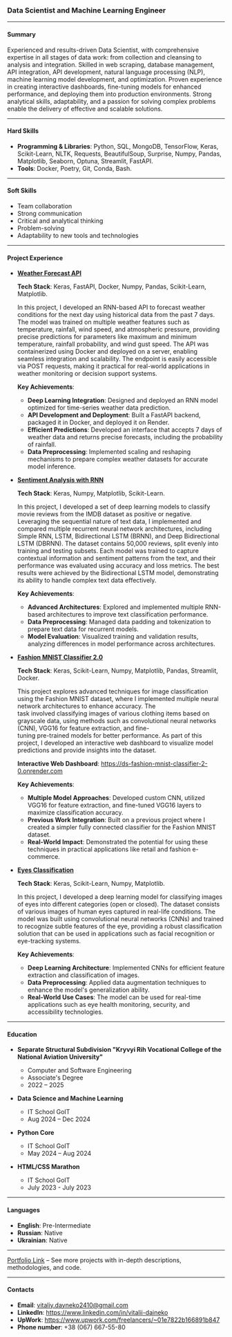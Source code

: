 ### **Data Scientist and Machine Learning Engineer**

---

#### **Summary**

Experienced and results-driven Data Scientist, with comprehensive expertise in all stages of data work: from collection and cleansing to analysis and integration. Skilled in web scraping, database management, API integration, API development, natural language processing (NLP), machine learning model development, and optimization. Proven experience in creating interactive dashboards, fine-tuning models for enhanced performance, and deploying them into production environments. Strong analytical skills, adaptability, and a passion for solving complex problems enable the delivery of effective and scalable solutions.
  
---

#### **Hard Skills**
- **Programming & Libraries**: Python, SQL, MongoDB, TensorFlow, Keras, Scikit-Learn, NLTK, Requests, BeautifulSoup, Surprise, Numpy, Pandas, Matplotlib, Seaborn, Optuna, Streamlit, FastAPI.
- **Tools**: Docker, Poetry, Git, Conda, Bash.

---

#### **Soft Skills**
- Team collaboration
- Strong communication
- Critical and analytical thinking
- Problem-solving
- Adaptability to new tools and technologies

---

#### **Project Experience**

- [**Weather Forecast API**](https://github.com/data-tamer2410/ds-weather-forecast)

  **Tech Stack**: Keras, FastAPI, Docker, Numpy, Pandas, Scikit-Learn, Matplotlib.

  In this project, I developed an RNN-based API to forecast weather conditions for the next day using historical data from the past 7 days. The model was trained on multiple weather 
  features such as temperature, rainfall, wind speed, and atmospheric pressure, providing precise predictions for parameters like maximum and minimum temperature, rainfall probability, 
  and wind gust speed. The API was containerized using Docker and deployed on a server, enabling seamless integration and scalability. The endpoint is easily accessible via POST 
  requests, making it practical for real-world applications in weather monitoring or decision support systems.

  **Key Achievements**:  
  - **Deep Learning Integration**: Designed and deployed an RNN model optimized for time-series weather data prediction.  
  - **API Development and Deployment**: Built a FastAPI backend, packaged it in Docker, and deployed it on Render.  
  - **Efficient Predictions**: Developed an interface that accepts 7 days of weather data and returns precise forecasts, including the probability of rainfall.  
  - **Data Preprocessing**: Implemented scaling and reshaping mechanisms to prepare complex weather datasets for accurate model inference.  

- [**Sentiment Analysis with RNN**](https://github.com/data-tamer2410/ds-sentiment-analysis-with-rnn)

  **Tech Stack**: Keras, Numpy, Matplotlib, Scikit-Learn.

  In this project, I developed a set of deep learning models to classify movie reviews from the IMDB dataset as positive or negative. Leveraging the sequential nature of text data, I 
  implemented and compared multiple recurrent neural network architectures, including Simple RNN, LSTM, Bidirectional LSTM (BRNN), and Deep Bidirectional LSTM (DBRNN). The dataset 
  contains 50,000 reviews, split evenly into training and testing subsets. Each model was trained to capture contextual information and sentiment patterns from the text, and their 
  performance was evaluated using accuracy and loss metrics. The best results were achieved by the Bidirectional LSTM model, demonstrating its ability to handle complex text data 
  effectively.

  **Key Achievements**:
  - **Advanced Architectures**: Explored and implemented multiple RNN-based architectures to improve text classification performance.  
  - **Data Preprocessing**: Managed data padding and tokenization to prepare text data for recurrent models.  
  - **Model Evaluation**: Visualized training and validation results, analyzing differences in model performance across architectures.

- [**Fashion MNIST Classifier 2.0**](https://github.com/data-tamer2410/ds-fashion-mnist-classifier-2.0)

  **Tech Stack**: Keras, Scikit-Learn, Numpy, Matplotlib, Pandas, Streamlit, Docker.
   
  This project explores advanced techniques for image classification using the Fashion MNIST dataset, where I implemented multiple neural network architectures to enhance accuracy. The  
  task involved classifying images of various clothing items based on grayscale data, using methods such as convolutional neural networks (CNN), VGG16 for feature extraction, and fine-  
  tuning pre-trained models for better performance. As part of this project, I developed an interactive web dashboard to visualize model predictions and provide insights into the 
  dataset. 

  **Interactive Web Dashboard**: https://ds-fashion-mnist-classifier-2-0.onrender.com
  
  **Key Achievements**:
  - **Multiple Model Approaches**: Developed custom CNN, utilized VGG16 for feature extraction, and fine-tuned VGG16 layers to maximize classification accuracy.  
  - **Previous Work Integration**: Built on a previous project where I created a simpler fully connected classifier for the Fashion MNIST dataset.  
  - **Real-World Impact**: Demonstrated the potential for using these techniques in practical applications like retail and fashion e-commerce. 

- [**Eyes Classification**](https://github.com/data-tamer2410/ds-eyes-classification)

  **Tech Stack**: Keras, Scikit-Learn, Numpy, Matplotlib.
   
  In this project, I developed a deep learning model for classifying images of eyes into different categories (open or closed). The dataset consists of various images of human eyes 
  captured in real-life conditions. The model was built using convolutional neural networks (CNNs) and trained to recognize subtle features of the eye, providing a robust classification 
  solution that can be used in applications such as facial recognition or eye-tracking systems.

  **Key Achievements**:
  - **Deep Learning Architecture**: Implemented CNNs for efficient feature extraction and classification of images.
  - **Data Preprocessing**: Applied data augmentation techniques to enhance the model's generalization ability.
  - **Real-World Use Cases**: The model can be used for real-time applications such as eye health monitoring, security, and accessibility technologies.

---

#### **Education**
- **Separate Structural Subdivision "Kryvyi Rih Vocational College of the National Aviation University"**
  - Computer and Software Engineering
  - Associate's Degree
  - 2022 – 2025

- **Data Science and Machine Learning**
  - IT School GoIT
  - Aug 2024 – Dec 2024

- **Python Core**
  - IT School GoIT
  - May 2024 – Aug 2024
 
- **HTML/CSS Marathon**
  - IT School GoIT
  - July 2023 - July 2023

---

#### **Languages**
 
-  **English**: Pre-Intermediate
-  **Russian**: Native 
-  **Ukrainian**: Native

---

[Portfolio Link](https://github.com/data-tamer2410/Data-Science-Portfolio) – See more projects with in-depth descriptions, methodologies, and code.

---

#### **Contacts**
- **Email**: vitaliy.dayneko2410@gmail.com
- **LinkedIn**: https://www.linkedin.com/in/vitalii-daineko
- **UpWork**: https://www.upwork.com/freelancers/~01e7822b166891b847
- **Phone number**: +38 (067) 667-55-80
